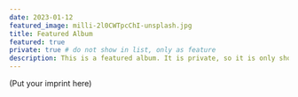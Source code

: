 ```yaml
---
date: 2023-01-12
featured_image: milli-2l0CWTpcChI-unsplash.jpg
title: Featured Album
featured: true
private: true # do not show in list, only as feature
description: This is a featured album. It is private, so it is only shown on the homepage.
---
```


(Put your imprint here)